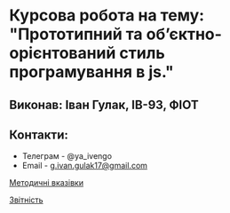 # Курсова робота на тему: "Прототипний та об’єктно-орієнтований стиль програмування в js." 

## Виконав: Іван Гулак, ІВ-93, ФІОТ

## Контакти: 

* Телеграм - @ya_ivengo
* Email - g.ivan.gulak17@gmail.com


[Методичні вказівки](https://jace-dev.herokuapp.com/design/js-talks#/)

[Звітність](https://drive.google.com/file/d/1A5Pxqb0Esy78t9xhMlkWzzx4chdkXAl2/view?usp=sharing)
